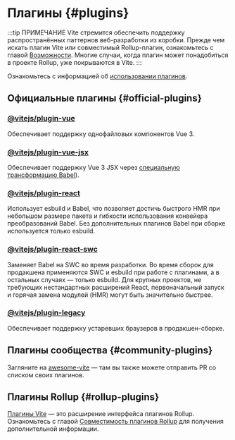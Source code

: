 # Плагины {#plugins}

:::tip ПРИМЕЧАНИЕ
Vite стремится обеспечить поддержку распространённых паттернов веб-разработки из коробки. Прежде чем искать плагин Vite или совместимый Rollup-плагин, ознакомьтесь с главой [Возможности](../guide/features.md). Многие случаи, когда плагин может понадобиться в проекте Rollup, уже покрываются в Vite.
:::

Ознакомьтесь с информацией об [использовании плагинов](../guide/using-plugins).

## Официальные плагины {#official-plugins}

### [@vitejs/plugin-vue](https://github.com/vitejs/vite-plugin-vue/tree/main/packages/plugin-vue)

Обеспечивает поддержку однофайловых компонентов Vue 3.

### [@vitejs/plugin-vue-jsx](https://github.com/vitejs/vite-plugin-vue/tree/main/packages/plugin-vue-jsx)

Обеспечивает поддержку Vue 3 JSX через [специальную трансформацию Babel](https://github.com/vuejs/jsx-next)).

### [@vitejs/plugin-react](https://github.com/vitejs/vite-plugin-react/tree/main/packages/plugin-react)

Использует esbuild и Babel, что позволяет достичь быстрого HMR при небольшом размере пакета и гибкости использования конвейера преобразований Babel. Без дополнительных плагинов Babel при сборке используется только esbuild.

### [@vitejs/plugin-react-swc](https://github.com/vitejs/vite-plugin-react/tree/main/packages/plugin-react-swc)

Заменяет Babel на SWC во время разработки. Во время сборок для продакшена применяются SWC и esbuild при работе с плагинами, а в остальных случаях — только esbuild. Для крупных проектов, не требующих нестандартных расширений React, первоначальный запуск и горячая замена модулей (HMR) могут быть значительно быстрее.

### [@vitejs/plugin-legacy](https://github.com/vitejs/vite/tree/main/packages/plugin-legacy)

Обеспечивает поддержку устаревших браузеров в продакшен-сборке.

## Плагины сообщества {#community-plugins}

Загляните на [awesome-vite](https://github.com/vitejs/awesome-vite#plugins) — там вы также можете отправить PR со списком своих плагинов.

## Плагины Rollup {#rollup-plugins}

[Плагины Vite](../guide/api-plugin) — это расширение интерфейса плагинов Rollup. Ознакомьтесь с главой [Совместимость плагинов Rollup](../guide/api-plugin#rollup-plugin-compatibility) для получения дополнительной информации.
